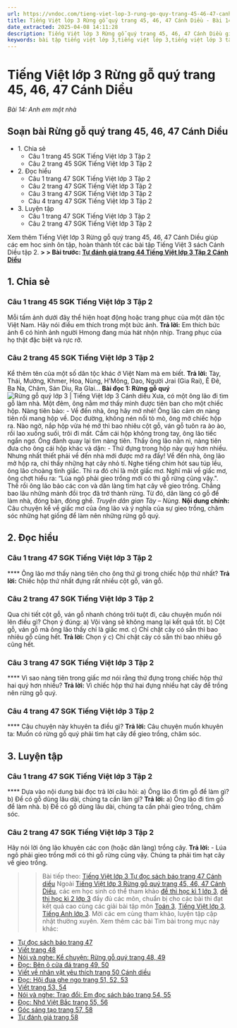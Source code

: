 ```yaml
---
url: https://vndoc.com/tieng-viet-lop-3-rung-go-quy-trang-45-46-47-canh-dieu-285299
title: Tiếng Việt lớp 3 Rừng gỗ quý trang 45, 46, 47 Cánh Diều - Bài 14: Anh em một nhà - VnDoc.com
date_extracted: 2025-04-08 14:11:28
description: Tiếng Việt lớp 3 Rừng gỗ quý trang 45, 46, 47 Cánh Diều giúp các em học sinh ôn tập, củng cố kiến thức môn Tiếng Việt lớp 3. Mời các em cùng tham khảo.
keywords: bài tập tiếng việt lớp 3,tiếng việt lớp 3,tiếng việt lớp 3 tập 2,bài tập tiếng việt lớp 3 tập 2,tiếng việt 3 tập 2,tiếng việt lớp 3 cánh diều,tiếng việt 3 cánh diều,tiếng việt lớp 3 tập 2 cánh diều,tiếng việt lớp 3 cd,tiếng việt 3 cánh diều tập 2,Rừng gỗ quý trang 45 tập 2,soạn bài Rừng gỗ quý trang 45 cánh diều,soạn bài Rừng gỗ quý trang 45
---
```


# Tiếng Việt lớp 3 Rừng gỗ quý trang 45, 46, 47 Cánh Diều
 _Bài 14: Anh em một nhà_
## Soạn bài Rừng  gỗ quý trang 45, 46, 47 Cánh Diều
  * 1\. Chia sẻ 
    * Câu 1 trang 45 SGK Tiếng Việt lớp 3 Tập 2
    * Câu 2 trang 45 SGK Tiếng Việt lớp 3 Tập 2
  * 2\. Đọc hiểu 
    * Câu 1 trang 47 SGK Tiếng Việt lớp 3 Tập 2
    * Câu 2 trang 47 SGK Tiếng Việt lớp 3 Tập 2
    * Câu 3 trang 47 SGK Tiếng Việt lớp 3 Tập 2
    * Câu 4 trang 47 SGK Tiếng Việt lớp 3 Tập 2
  * 3\. Luyện tập 
    * Câu 1 trang 47 SGK Tiếng Việt lớp 3 Tập 2
    * Câu 2 trang 47 SGK Tiếng Việt lớp 3 Tập 2

Xem thêm
Tiếng Việt lớp 3 Rừng gỗ quý trang 45, 46, 47 Cánh Diều giúp các em hoc sinh ôn tập, hoàn thành tốt các bài tập Tiếng Việt 3  sách Cánh Diều tập 2.
**> > Bài trước: [Tự đánh giá trang 44 Tiếng Việt lớp 3 Tập 2 Cánh Diều](<https://vndoc.com/tu-danh-gia-trang-44-tieng-viet-lop-3-tap-2-canh-dieu-281522>)**
## **1\. Chia sẻ**
### **Câu 1 trang 45 SGK Tiếng Việt lớp 3 Tập 2**
Mỗi tấm ảnh dưới đây thể hiện hoạt động hoặc trang phục của một dân tộc Việt Nam. Hãy nói điều em thích trong một bức ảnh.
**Trả lời:**
Em thích bức ảnh 6 có hình ảnh người Hmong đang múa hát nhộn nhịp. Trang phục của họ thật đặc biệt và rực rỡ.
### **Câu 2 trang 45 SGK Tiếng Việt lớp 3 Tập 2**
Kể thêm tên của một số dân tộc khác ở Việt Nam mà em biết.
**Trả lời:**
Tày, Thái, Mường, Khmer, Hoa, Nùng, H'Mông, Dao, Người Jrai \(Gia Rai\), Ê Đê, Ba Na, Chăm, Sán Dìu, Ra Glai...
**Bài đọc 1: Rừng gỗ quý**
![Rừng gỗ quý lớp 3 | Tiếng Việt lớp 3 Cánh diều](https://i.vdoc.vn/data/image/2022/12/27/rung-go-quy-trang-45-46-47-130222.png)
Xưa, có một ông lão đi tìm gỗ làm nhà. Một đêm, ông nằm mơ thấy mình được tiên ban cho một chiếc hộp. Nàng tiên bảo:
\- Về đến nhà, ông hãy mở nhé\!
Ông lão cảm ơn nàng tiên rồi mang hộp về. Dọc đường, không nén nổi tò mò, ông mở chiếc hộp ra. Nào ngờ, nắp hộp vừa hé mở thì bao nhiêu cột gỗ, ván gỗ tuôn ra ào ào, rồi lao xuống suối, trôi đi mất. Cầm cái hộp không trong tay, ông lão tiếc ngẩn ngơ.
Ông đành quay lại tìm nàng tiên. Thấy ông lão nằn nì, nàng tiên đưa cho ông cái hộp khác và dặn:
\- Thứ đựng trong hộp này quý hơn nhiều. Nhưng nhất thiết phải về đến nhà mới được mở ra đấy\!
Về đến nhà, ông lão mở hộp ra, chỉ thấy những hạt cây nhỏ tí.
Nghe tiếng chim hót sau túp lều, ông lão choàng tỉnh giấc. Thì ra đó chỉ là một giấc mơ. Nghĩ mãi về giấc mơ, ông chợt hiểu ra: “Lúa ngô phải gieo trồng mới có thì gỗ rừng cũng vậy.".
Thế rồi ông lão bảo các con và dân làng tìm hạt cây về gieo trồng. Chẳng bao lâu những mảnh đồi trọc đã trở thành rừng. Từ đó, dân làng có gỗ để làm nhà, đóng bàn, đóng ghế.
_Truyện dân gian Tày – Nùng._
**Nội dung chính:** Câu chuyện kể về giấc mơ của ông lão và ý nghĩa của sự gieo trồng, chăm sóc những hạt giống để làm nên những rừng gỗ quý.
## **2\. Đọc hiểu**
### **Câu 1 trang 47 SGK Tiếng Việt lớp 3 Tập 2**
**** Ông lão mơ thấy nàng tiên cho ông thứ gì trong chiếc hộp thứ nhất?
**Trả lời:**
Chiếc hộp thứ nhất đựng rất nhiều cột gỗ, ván gỗ.
### **Câu 2 trang 47 SGK Tiếng Việt lớp 3 Tập 2**
Qua chi tiết cột gỗ, ván gỗ nhanh chóng trôi tuột đi, câu chuyện muốn nói lên điều gì? Chọn ý đúng:
a\) Vội vàng sẽ không mang lại kết quả tốt.
b\) Cột  gỗ, ván gỗ mà ông lão thấy chỉ là giấc mơ.
c\) Chỉ chặt cây có sẵn thì bao nhiêu gỗ cũng hết.
**Trả lời:**
Chọn ý c\) Chỉ chặt cây có sẵn thì bao nhiêu gỗ cũng hết.
### **Câu 3 trang 47 SGK Tiếng Việt lớp 3 Tập 2**
**** Vì sao nàng tiên trong giấc mơ nói rằng thứ đựng trong chiếc hộp thứ hai quý hơn nhiều?
**Trả lời:**
Vì chiếc hộp thứ hai đựng nhiều hạt cây để trồng nên rừng gỗ quý.
### **Câu 4 trang 47 SGK Tiếng Việt lớp 3 Tập 2**
**** Câu chuyện này khuyên ta điều gì?
**Trả lời:**
Câu chuyện muốn khuyên ta: Muốn có rừng gỗ quý phải tìm hạt cây để gieo trồng, chăm sóc.
## **3\. Luyện tập**
### **Câu 1 trang 47 SGK Tiếng Việt lớp 3 Tập 2**
**** Dựa vào nội dung bài đọc trả lời câu hỏi:
a\) Ông lão đi tìm gỗ để làm gì?
b\) Để có gỗ dùng lâu dài, chúng ta cần làm gì?
**Trả lời:**
a\) Ông lão đi tìm gỗ để làm nhà.
b\) Để có gỗ dùng lâu dài, chúng ta cần phải gieo trồng, chăm sóc.
### **Câu 2 trang 47 SGK Tiếng Việt lớp 3 Tập 2**
Hãy nói lời ông lão khuyên các con \(hoặc dân làng\) trồng cây.
**Trả lời:**
\- Lúa ngô phải gieo trồng mới có thì gỗ rừng cũng vậy. Chúng ta phải tìm hạt cây về gieo trồng.
>> Bài tiếp theo: [Tiếng Việt lớp 3 Tự đọc sách báo trang 47 Cánh diều](<https://vndoc.com/tieng-viet-lop-3-tu-doc-sach-bao-trang-47-canh-dieu-285303>)
Ngoài [Tiếng Việt lớp 3 Rừng gỗ quý trang 45, 46, 47 Cánh Diều](<https://vndoc.com/tieng-viet-lop-3-rung-go-quy-trang-45-46-47-canh-dieu-285299>), các em học sinh có thể tham khảo [đề thi học kì 1 lớp 3](<https://vndoc.com/de-thi-hoc-ki-1-lop3>), [đề thi học kì 2 lớp 3](<https://vndoc.com/de-thi-hoc-ki-2-lop3>) đầy đủ các môn, chuẩn bị cho các bài thi đạt kết quả cao cùng các giải bài tập môn [Toán 3](<https://vndoc.com/toan-lop3>), [Tiếng Việt lớp 3](<https://vndoc.com/tap-doc-lop3>), [Tiếng Anh lớp 3](<https://vndoc.com/tieng-anh-lop3>). Mời các em cùng tham khảo, luyện tập cập nhật thường xuyên.
Xem thêm các bài Tìm bài trong mục này khác:
  * [Tự đọc sách báo trang 47](</tieng-viet-lop-3-tu-doc-sach-bao-trang-47-canh-dieu-285303>)
  * [Viết trang 48](</tieng-viet-lop-3-viet-trang-48-canh-dieu-285454>)
  * [Nói và nghe: Kể chuyện: Rừng gỗ quý trang 48, 49](</tieng-viet-lop-3-ke-chuyen-rung-go-quy-trang-48-49-canh-dieu-285457>)
  * [Đọc: Bên ô cửa đá trang 49, 50](</tieng-viet-lop-3-ben-o-cua-da-trang-49-50-canh-dieu-285458>)
  * [Viết về nhân vật yêu thích trang 50 Cánh diều](</viet-ve-nhan-vat-yeu-thich-trang-50-canh-dieu-285462>)
  * [Đọc: Hội đua ghe ngo trang 51, 52, 53](</tieng-viet-lop-3-hoi-dua-ghe-ngo-trang-51-52-53-canh-dieu-285471>)
  * [Viết trang 53, 54](</tieng-viet-lop-3-viet-trang-53-54-canh-dieu-285489>)
  * [Nói và nghe: Trao đổi: Em đọc sách báo trang 54, 55](</tieng-viet-lop-3-em-doc-sach-bao-trang-54-55-canh-dieu-tap-2-285492>)
  * [Đọc: Nhớ Việt Bắc trang 55, 56](</tieng-viet-lop-3-nho-viet-bac-trang-55-56-canh-dieu-285512>)
  * [Góc sáng tạo trang 57, 58](</tieng-viet-lop-3-goc-sang-tao-trang-57-58-canh-dieu-285514>)
  * [Tự đánh giá trang 58](</tu-danh-gia-trang-58-tieng-viet-lop-3-tap-2-canh-dieu-285516>)


